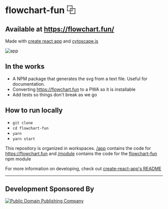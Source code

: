 # flowchart-fun ⿻

## Available at https://flowchart.fun/

Made with [create react app](https://github.com/facebook/create-react-app) and [cytoscape.js](https://github.com/cytoscape/cytoscape.js)

![app](https://github.com/tone-row/flowchart-fun/blob/main/app.png?raw=true)

## In the works

- A NPM package that generates the svg from a text file. Useful for documentation.
- Converting https://flowchart.fun to a PWA so it is installable
- Add tests so things don't break as we go

## How to run locally

- `git clone`
- `cd flowchart-fun`
- `yarn`
- `yarn start`

This repository is organized in workspaces. [/app](/app) contains the code for https://flowchart.fun and [/module](/module) contains the code for the [flowchart-fun](https://www.npmjs.com/package/flowchart-fun) npm module

For more information on developing, check out [create-react-app's README](https://github.com/facebook/create-react-app/blob/master/README.md)

---

## Development Sponsored By

[![Public Domain Publishing Company](https://github.com/tone-row/flowchart-fun/blob/main/public/pdpc.png?raw=true)](https://publicdomaincompany.com/)
